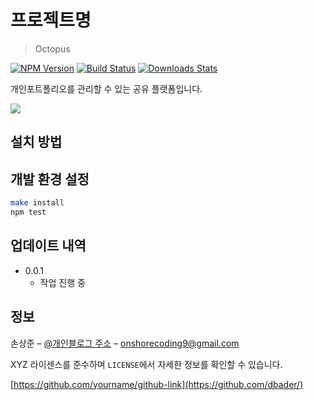 # 프로젝트명
> Octopus 

[![NPM Version][npm-image]][npm-url]
[![Build Status][travis-image]][travis-url]
[![Downloads Stats][npm-downloads]][npm-url]

개인포트폴리오를 관리할 수 있는 공유 플랫폼입니다.

![](../header.png)

## 설치 방법


## 개발 환경 설정


```sh
make install
npm test
```

## 업데이트 내역

* 0.0.1
    * 작업 진행 중

## 정보

손상준 – [@개인블로그 주소](https://instagram.com/tkdwjsl) – onshorecoding9@gmail.com

XYZ 라이센스를 준수하며 ``LICENSE``에서 자세한 정보를 확인할 수 있습니다.

[https://github.com/yourname/github-link](https://github.com/dbader/)

<!-- Markdown link & img dfn's -->
[npm-image]: https://img.shields.io/npm/v/datadog-metrics.svg?style=flat-square
[npm-url]: https://npmjs.org/package/datadog-metrics
[npm-downloads]: https://img.shields.io/npm/dm/datadog-metrics.svg?style=flat-square
[travis-image]: https://img.shields.io/travis/dbader/node-datadog-metrics/master.svg?style=flat-square
[travis-url]: https://travis-ci.org/dbader/node-datadog-metrics
[wiki]: https://github.com/yourname/yourproject/wiki
